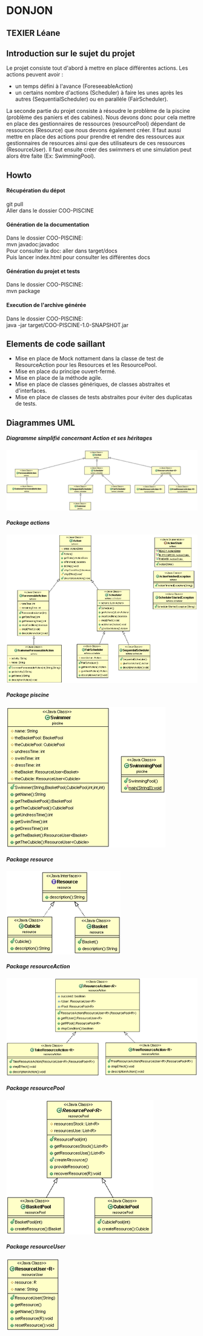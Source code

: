 # DONJON
## TEXIER Léane

## Introduction sur le sujet du projet
Le projet consiste tout d'abord à mettre en place différentes actions.
Les actions peuvent avoir :        
* un temps défini à l'avance (ForeseeableAction)       
* un certains nombre d'actions (Scheduler) à faire les unes après les autres (SequentialScheduler) ou en parallèle (FairScheduler).        

La seconde partie du projet consiste à résoudre le problème de la piscine (problème des paniers et des cabines). Nous devons donc pour cela mettre en place des gestionnaires de ressources (resourcePool) dépendant de ressources (Resource) que nous devons également créer. Il faut aussi mettre en place des actions pour prendre et rendre des ressources aux gestionnaires de resources ainsi que des utilisateurs de ces ressources (ResourceUser). Il faut ensuite créer des swimmers et une simulation peut alors être faite (Ex: SwimmingPool).          


## Howto
#### Récupération du dépot   
git pull   
Aller dans le dossier COO-PISCINE   

#### Génération de la documentation   
Dans le dossier COO-PISCINE:   
mvn javadoc:javadoc    
Pour consulter la doc: aller dans target/docs   
Puis lancer index.html pour consulter les différentes docs  

#### Génération du projet et tests  
Dans le dossier COO-PISCINE:   
mvn package  

#### Execution de l'archive générée  
Dans le dossier COO-PISCINE:   
java -jar target/COO-PISCINE-1.0-SNAPSHOT.jar   


## Elements de code saillant
* Mise en place de Mock nottament dans la classe de test de ResourceAction pour les Resources et les ResourcePool.   
* Mise en place du principe ouvert-fermé.       
* Mise en place de la méthode agile.         
* Mise en place de classes génériques, de classes abstraites et d'interfaces.
* Mise en place de classes de tests abstraites pour éviter des duplicatas de tests.

## Diagrammes UML
##### Diagramme simplifié concernant Action et ses héritages
![UML all_actions](./UML/AllActions.gif)        

##### Package actions
![UML package actions](./UML/package_actions.gif)     

##### Package piscine
![UML package piscine](./UML/package_piscine.gif)     

##### Package resource
![UML package resource](./UML/package_resource.gif)    

##### Package resourceAction
![UML package resourceAction](./UML/package_resourceAction.gif)       

##### Package resourcePool
![UML package resourcePool](./UML/package_resourcePool.gif)     

##### Package resourceUser
![UML package resourceUser](./UML/package_resourceUser.gif)
